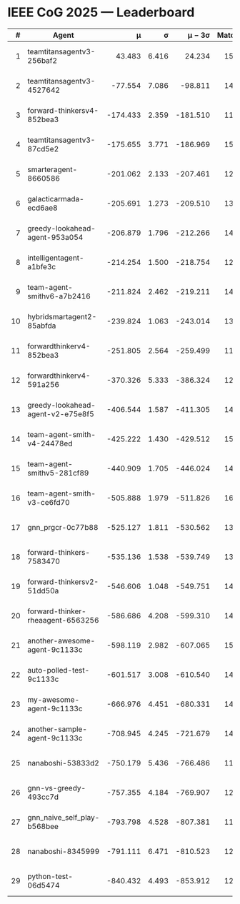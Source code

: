 # IEEE CoG 2025 — Leaderboard

| # | Agent | μ | σ | μ − 3σ | Matches | Updated |
|---:|---|---:|---:|---:|---:|---|
| 1 | teamtitansagentv3-256baf2 | 43.483 | 6.416 | 24.234 | 15196 | 2025-08-22 11:00 |
| 2 | teamtitansagentv3-4527642 | -77.554 | 7.086 | -98.811 | 14370 | 2025-08-22 11:00 |
| 3 | forward-thinkersv4-852bea3 | -174.433 | 2.359 | -181.510 | 11644 | 2025-08-22 11:00 |
| 4 | teamtitansagentv3-87cd5e2 | -175.655 | 3.771 | -186.969 | 15606 | 2025-08-22 11:00 |
| 5 | smarteragent-8660586 | -201.062 | 2.133 | -207.461 | 12471 | 2025-08-22 11:00 |
| 6 | galacticarmada-ecd6ae8 | -205.691 | 1.273 | -209.510 | 13900 | 2025-08-22 11:00 |
| 7 | greedy-lookahead-agent-953a054 | -206.879 | 1.796 | -212.266 | 14078 | 2025-08-22 11:00 |
| 8 | intelligentagent-a1bfe3c | -214.254 | 1.500 | -218.754 | 12517 | 2025-08-22 11:00 |
| 9 | team-agent-smithv6-a7b2416 | -211.824 | 2.462 | -219.211 | 14420 | 2025-08-22 11:00 |
| 10 | hybridsmartagent2-85abfda | -239.824 | 1.063 | -243.014 | 13045 | 2025-08-22 11:00 |
| 11 | forwardthinkerv4-852bea3 | -251.805 | 2.564 | -259.499 | 11946 | 2025-08-22 11:00 |
| 12 | forwardthinkerv4-591a256 | -370.326 | 5.333 | -386.324 | 12177 | 2025-08-22 11:00 |
| 13 | greedy-lookahead-agent-v2-e75e8f5 | -406.544 | 1.587 | -411.305 | 14538 | 2025-08-22 11:00 |
| 14 | team-agent-smith-v4-24478ed | -425.222 | 1.430 | -429.512 | 15222 | 2025-08-22 11:00 |
| 15 | team-agent-smithv5-281cf89 | -440.909 | 1.705 | -446.024 | 14700 | 2025-08-22 11:00 |
| 16 | team-agent-smith-v3-ce6fd70 | -505.888 | 1.979 | -511.826 | 16042 | 2025-08-22 11:00 |
| 17 | gnn_prgcr-0c77b88 | -525.127 | 1.811 | -530.562 | 13160 | 2025-08-22 11:00 |
| 18 | forward-thinkers-7583470 | -535.136 | 1.538 | -539.749 | 13700 | 2025-08-22 11:00 |
| 19 | forward-thinkersv2-51dd50a | -546.606 | 1.048 | -549.751 | 14448 | 2025-08-22 11:00 |
| 20 | forward-thinker-rheaagent-6563256 | -586.686 | 4.208 | -599.310 | 14088 | 2025-08-22 11:00 |
| 21 | another-awesome-agent-9c1133c | -598.119 | 2.982 | -607.065 | 15660 | 2025-08-22 11:00 |
| 22 | auto-polled-test-9c1133c | -601.517 | 3.008 | -610.540 | 14760 | 2025-08-22 11:00 |
| 23 | my-awesome-agent-9c1133c | -666.976 | 4.451 | -680.331 | 14820 | 2025-08-22 11:00 |
| 24 | another-sample-agent-9c1133c | -708.945 | 4.245 | -721.679 | 14680 | 2025-08-22 11:00 |
| 25 | nanaboshi-53833d2 | -750.179 | 5.436 | -766.486 | 11340 | 2025-08-22 11:00 |
| 26 | gnn-vs-greedy-493cc7d | -757.355 | 4.184 | -769.907 | 12120 | 2025-08-22 11:00 |
| 27 | gnn_naive_self_play-b568bee | -793.798 | 4.528 | -807.381 | 11760 | 2025-08-22 11:00 |
| 28 | nanaboshi-8345999 | -791.111 | 6.471 | -810.523 | 12430 | 2025-08-22 11:00 |
| 29 | python-test-06d5474 | -840.432 | 4.493 | -853.912 | 12110 | 2025-08-22 11:00 |
